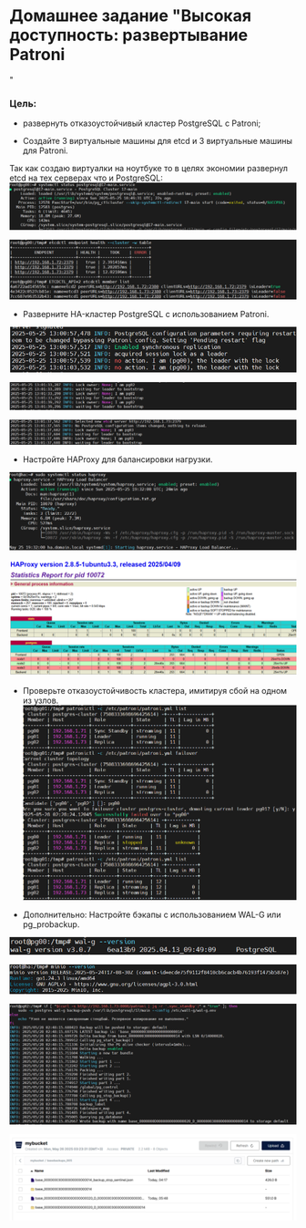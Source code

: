 # Домашнее задание "Высокая доступность: развертывание Patroni
"

### Цель:
- развернуть отказоустойчивый кластер PostgreSQL с Patroni;



* Создайте 3 виртуальные машины для etcd и 3 виртуальные машины для Patroni.

Так как создаю виртуалки на ноутбуке то в целях экономии развернул etcd на тех серверах что и PostgreSQL:
![0bdbe04950d0b8e41e814ca53b03244c.png](./0bdbe04950d0b8e41e814ca53b03244c.png)

![20d888aac1088d4e4636dfc4efbff004.png](./20d888aac1088d4e4636dfc4efbff004.png)

* Разверните HA-кластер PostgreSQL с использованием Patroni.

![8c3b6ce1016d4aa8f5710834e2c6cb89.png](./8c3b6ce1016d4aa8f5710834e2c6cb89.png)

![0c6a021782499c5f5ebfcbb426a6acff.png](./0c6a021782499c5f5ebfcbb426a6acff.png)

![6fc77fefe19dae69aa0393e81ed61668.png](./6fc77fefe19dae69aa0393e81ed61668.png)


* Настройте HAProxy для балансировки нагрузки.

![27678f8cf5ca7fd5e37a68313ecf9743.png](./27678f8cf5ca7fd5e37a68313ecf9743.png)

![5f70b189c8b2ee38328af13517c7ce05.png](./5f70b189c8b2ee38328af13517c7ce05.png)

* Проверьте отказоустойчивость кластера, имитируя сбой на одном из узлов.
![d7ddcba3a2e7630266d3add0908682dc.png](./d7ddcba3a2e7630266d3add0908682dc.png)

* Дополнительно: Настройте бэкапы с использованием WAL-G или pg_probackup.

![dd21a8aa26480a15f2b584e1064ed543.png](./dd21a8aa26480a15f2b584e1064ed543.png)

![35bf94ef8550fdbff731fcbbc733885e.png](./35bf94ef8550fdbff731fcbbc733885e.png)

![9b1f6e534908e8b490b89994cda58ce3.png](./9b1f6e534908e8b490b89994cda58ce3.png)

![83ff39a798d7a855089c15dfe2cb58ef.png](./83ff39a798d7a855089c15dfe2cb58ef.png)




